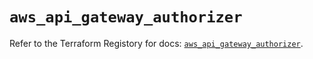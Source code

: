 # `aws_api_gateway_authorizer`

Refer to the Terraform Registory for docs: [`aws_api_gateway_authorizer`](https://registry.terraform.io/providers/hashicorp/aws/5.8.0/docs/resources/api_gateway_authorizer).
